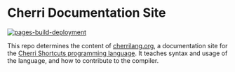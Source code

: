 # Cherri Documentation Site

[![pages-build-deployment](https://github.com/electrikmilk/cherri/actions/workflows/pages/pages-build-deployment/badge.svg?branch=documentation)](https://github.com/electrikmilk/cherri/actions/workflows/pages/pages-build-deployment)

This repo determines the content of [cherrilang.org](https://cherrilang.org), a documentation site for the [Cherri Shortcuts programming language](https://github.com/electrikmilk/cherri). It teaches syntax and usage of the language, and how to contribute to the compiler.

